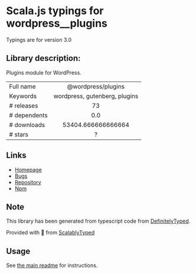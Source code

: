 
# Scala.js typings for wordpress__plugins

Typings are for version 3.0

## Library description:
Plugins module for WordPress.

|                    |                 |
| ------------------ | :-------------: |
| Full name          | @wordpress/plugins |
| Keywords           | wordpress, gutenberg, plugins |
| # releases         | 73 |
| # dependents       | 0.0 |
| # downloads        | 53404.666666666664 |
| # stars            | ? |

## Links
- [Homepage](https://github.com/WordPress/gutenberg/tree/HEAD/packages/plugins/README.md)
- [Bugs](https://github.com/WordPress/gutenberg/issues)
- [Repository](https://github.com/WordPress/gutenberg)
- [Npm](https://www.npmjs.com/package/%40wordpress%2Fplugins)
    


## Note
This library has been generated from typescript code from [DefinitelyTyped](https://definitelytyped.org).

Provided with :purple_heart: from [ScalablyTyped](https://github.com/oyvindberg/ScalablyTyped)

## Usage
See [the main readme](../../readme.md) for instructions.


